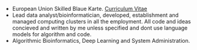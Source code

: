 - European Union Skilled Blaue Karte. [Curriculum Vitae](https://drive.google.com/file/d/1Pg13hLKBHbS2ji1NkIIHZsIkjs9WLtY1/view?usp=sharing) 
- Lead data analyst/bioinformatician, developed, establishment and managed computing clusters in	all the employment. All code and ideas concieved and written by me unless specified and dont use language models for algorithm and code.
- Algorithmic Bioinformatics, Deep Learning and System Administration.


